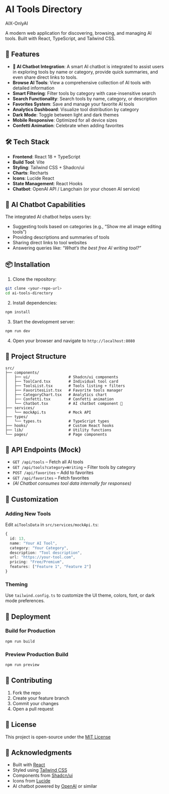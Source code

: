 
# AI Tools Directory
AIX-OnlyAI

A modern web application for discovering, browsing, and managing AI tools. Built with React, TypeScript, and Tailwind CSS.

## 🚀 Features

* **🧠 AI Chatbot Integration**: A smart AI chatbot is integrated to assist users in exploring tools by name or category, provide quick summaries, and even share direct links to tools.
* **Browse AI Tools**: View a comprehensive collection of AI tools with detailed information
* **Smart Filtering**: Filter tools by category with case-insensitive search
* **Search Functionality**: Search tools by name, category, or description
* **Favorites System**: Save and manage your favorite AI tools
* **Analytics Dashboard**: Visualize tool distribution by category
* **Dark Mode**: Toggle between light and dark themes
* **Mobile Responsive**: Optimized for all device sizes
* **Confetti Animation**: Celebrate when adding favorites

## 🛠️ Tech Stack

* **Frontend**: React 18 + TypeScript
* **Build Tool**: Vite
* **Styling**: Tailwind CSS + Shadcn/ui
* **Charts**: Recharts
* **Icons**: Lucide React
* **State Management**: React Hooks
* **Chatbot**: OpenAI API / Langchain (or your chosen AI service)

## 🤖 AI Chatbot Capabilities

The integrated AI chatbot helps users by:

* Suggesting tools based on categories (e.g., “Show me all image editing tools”)
* Providing descriptions and summaries of tools
* Sharing direct links to tool websites
* Answering queries like: *“What’s the best free AI writing tool?”*

## 📦 Installation

1. Clone the repository:

```bash
git clone <your-repo-url>
cd ai-tools-directory
```

2. Install dependencies:

```bash
npm install
```

3. Start the development server:

```bash
npm run dev
```

4. Open your browser and navigate to `http://localhost:8080`

## 🧩 Project Structure

```
src/
├── components/
│   ├── ui/                 # Shadcn/ui components
│   ├── ToolCard.tsx        # Individual tool card
│   ├── ToolsList.tsx       # Tools listing + filters
│   ├── FavoritesList.tsx   # Favorite tools manager
│   ├── CategoryChart.tsx   # Analytics chart
│   ├── Confetti.tsx        # Confetti animation
│   └── Chatbot.tsx         # AI chatbot component 🧠
├── services/
│   └── mockApi.ts          # Mock API
├── types/
│   └── types.ts            # TypeScript types
├── hooks/                  # Custom React hooks
├── lib/                    # Utility functions
└── pages/                  # Page components
```

## 🎯 API Endpoints (Mock)

* `GET /api/tools` – Fetch all AI tools
* `GET /api/tools?category=Writing` – Filter tools by category
* `POST /api/favorites` – Add to favorites
* `GET /api/favorites` – Fetch favorites
* *(AI Chatbot consumes tool data internally for responses)*

## 🎨 Customization

### Adding New Tools

Edit `aiToolsData` in `src/services/mockApi.ts`:

```ts
{
  id: 13,
  name: "Your AI Tool",
  category: "Your Category",
  description: "Tool description",
  url: "https://your-tool.com",
  pricing: "Free/Premium",
  features: ["Feature 1", "Feature 2"]
}
```

### Theming

Use `tailwind.config.ts` to customize the UI theme, colors, font, or dark mode preferences.

## 🚀 Deployment

### Build for Production

```bash
npm run build
```

### Preview Production Build

```bash
npm run preview
```

## 🤝 Contributing

1. Fork the repo
2. Create your feature branch
3. Commit your changes
4. Open a pull request

## 📄 License

This project is open-source under the [MIT License](LICENSE)

## 🙏 Acknowledgments

* Built with [React](https://reactjs.org/)
* Styled using [Tailwind CSS](https://tailwindcss.com/)
* Components from [Shadcn/ui](https://ui.shadcn.com/)
* Icons from [Lucide](https://lucide.dev/)
* AI chatbot powered by [OpenAI](https://openai.com/) or similar


